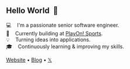 ## Hello World &nbsp;👋

:computer: &nbsp;&nbsp; I'm a passionate senior software engineer.<br/>
:briefcase: &nbsp;&nbsp; Currently building at [PlayOn! Sports](https://www.playonsports.com/).<br/>
:bulb: &nbsp;&nbsp; Turning ideas into applications.<br/>
:mortar_board: &nbsp;&nbsp; Continuously learning & improving my skills.<br/>

[Website](https://michaelgee.com) • [Blog](https://michaelgee.com/blog) • [𝕏](https://x.com/michaelgee_) 
